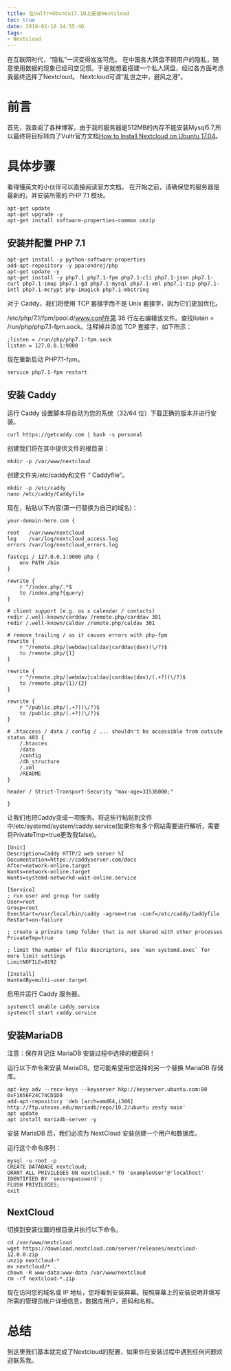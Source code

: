 ```yaml
---
title: 在Vultr+Ubuntu17.10上安装Nextcloud
toc: true
date: 2018-02-10 14:55:46
tags:
- Nextcloud
---
```

在互联网时代，“隐私”一词变得岌岌可危。
在中国各大网盘不顾用户的隐私，随意使用数据的现象已经司空见惯。于是就想着搭建一个私人网盘，经过各方面考虑我最终选择了Nextcloud。
Nextcloud可谓“乱世之中，避风之港”。
<!--more-->
# 前言
首先，我查阅了各种博客，由于我的服务器是512MB的内存不能安装Mysql5.7,所以最终将目标转向了Vultr官方文档[How to Install Nextcloud on Ubuntu 17.04](https://www.vultr.com/docs/how-to-install-nextcloud-on-ubuntu-17-04)。
# 具体步骤
看得懂英文的小伙伴可以直接阅读官方文档。
在开始之前，请确保您的服务器是最新的，并安装所需的 PHP 7.1 模块。
```
apt-get update
apt-get upgrade -y
apt-get install software-properties-common unzip
```
## 安装并配置 PHP 7.1
```
apt-get install -y python-software-properties
add-apt-repository -y ppa:ondrej/php
apt-get update -y
apt-get install -y php7.1 php7.1-fpm php7.1-cli php7.1-json php7.1-curl php7.1-imap php7.1-gd php7.1-mysql php7.1-xml php7.1-zip php7.1-intl php7.1-mcrypt php-imagick php7.1-mbstring
```
对于 Caddy，我们将使用 TCP 套接字而不是 Unix 套接字，因为它们更加优化。

/etc/php/7.1/fpm/pool.d/www.conf在第 36 行左右编辑该文件。查找listen = /run/php/php7.1-fpm.sock。注释掉并添加 TCP 套接字，如下所示：
```
;listen = /run/php/php7.1-fpm.sock
listen = 127.0.0.1:9000
```
现在重新启动 PHP7.1-fpm。
```
service php7.1-fpm restart
```
## 安装 Caddy
运行 Caddy 设置脚本将自动为您的系统（32/64 位）下载正确的版本并进行安装。
```
curl https://getcaddy.com | bash -s personal
```
创建我们将在其中提供文件的根目录：
```
mkdir -p /var/www/nextcloud
```
创建文件夹/etc/caddy和文件 “ Caddyfile”。
```
mkdir -p /etc/caddy
nano /etc/caddy/Caddyfile
```
现在，粘贴以下内容(第一行替换为自己的域名)：
```
your-domain-here.com {

root   /var/www/nextcloud
log    /var/log/nextcloud_access.log
errors /var/log/nextcloud_errors.log

fastcgi / 127.0.0.1:9000 php {
    env PATH /bin
}

rewrite {
    r ^/index.php/.*$
    to /index.php?{query}
}

# client support (e.g. os x calendar / contacts)
redir /.well-known/carddav /remote.php/carddav 301
redir /.well-known/caldav /remote.php/caldav 301

# remove trailing / as it causes errors with php-fpm
rewrite {
    r ^/remote.php/(webdav|caldav|carddav|dav)(\/?)$
    to /remote.php/{1}
}

rewrite {
    r ^/remote.php/(webdav|caldav|carddav|dav)/(.+?)(\/?)$
    to /remote.php/{1}/{2}
}

rewrite {
    r ^/public.php/(.+?)(\/?)$
    to /public.php/(.+?)(\/?)$
}

# .htaccess / data / config / ... shouldn't be accessible from outside
status 403 {
    /.htacces
    /data
    /config
    /db_structure
    /.xml
    /README
}

header / Strict-Transport-Security "max-age=31536000;"

}
```
让我们也把Caddy变成一项服务。将这些行粘贴到文件中/etc/systemd/system/caddy.service(如果你有多个网站需要进行解析，需要将PrivateTmp=true更改我false)。
```
[Unit]
Description=Caddy HTTP/2 web server %I
Documentation=https://caddyserver.com/docs
After=network-online.target
Wants=network-online.target
Wants=systemd-networkd-wait-online.service

[Service]
; run user and group for caddy
User=root
Group=root
ExecStart=/usr/local/bin/caddy -agree=true -conf=/etc/caddy/Caddyfile
Restart=on-failure

; create a private temp folder that is not shared with other processes
PrivateTmp=true

; limit the number of file descriptors, see `man systemd.exec` for more limit settings
LimitNOFILE=8192

[Install]
WantedBy=multi-user.target
```
启用并运行 Caddy 服务器。
```
systemctl enable caddy.service
systemctl start caddy.service
```
## 安装MariaDB
注意：保存并记住 MariaDB 安装过程中选择的根密码！

运行以下命令来安装 MariaDB。您可能希望用您选择的另一个替换 MariaDB 存储库。
```
apt-key adv --recv-keys --keyserver hkp://keyserver.ubuntu.com:80 0xF1656F24C74CD1D8
add-apt-repository 'deb [arch=amd64,i386] http://ftp.utexas.edu/mariadb/repo/10.2/ubuntu zesty main'
apt update
apt install mariadb-server -y
```
安装 MariaDB 后，我们必须为 NextCloud 安装创建一个用户和数据库。

运行这个命令序列：
```
mysql -u root -p
CREATE DATABASE nextcloud;
GRANT ALL PRIVILEGES ON nextcloud.* TO 'exampleUser'@'localhost' IDENTIFIED BY 'securepassword';
FLUSH PRIVILEGES;
exit
```
## NextCloud
切换到安装位置的根目录并执行以下命令。
```
cd /var/www/nextcloud
wget https://download.nextcloud.com/server/releases/nextcloud-12.0.0.zip
unzip nextcloud-*
mv nextcloud/* .
chown -R www-data:www-data /var/www/nextcloud
rm -rf nextcloud-*.zip
```
现在访问您的域名或 IP 地址，您将看到安装屏幕。按照屏幕上的安装说明并填写所需的管理员帐户详细信息，数据库用户，密码和名称。
# 总结
到这里我们基本就完成了Nextcloud的配置，如果你在安装过程中遇到任何问题欢迎联系我。
